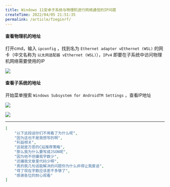```yaml
---
title: Windows 11安卓子系统与物理机进行网络通信的IP问题
createTime: 2022/04/05 21:51:35
permalink: /article/fzeginrf/
---
```


#### 查看物理机的地址

打开cmd，输入 `ipconfig` ，找到名为 `Ethernet adapter vEthernet (WSL)` 的网卡（中文名称为 `以太网适配器 vEthernet (WSL)`），`IPv4` 即要在子系统中访问物理机网络需要使用的IP

![](/images/fab61730a25e39bfe9aeca92ee0a238b.png)

#### 查看子系统的地址

开始菜单搜索 `Windows Subsystem for AndroidTM Settings` ，查看IP地址

![](/images/7809405054f04b9d0814acf83f8db849.png)

![](/images/b25ca5dd6f2cb18210397744dd29bf74.png)

---

```json
[
    "以下这段话你们不用看了为什么呢",
    "因为这也不是我想写的啊",
    "利益相关",
    "这就是万恶的C站推荐策略",
    "那么我为什么要写成JSON呢",
    "因为他不但嫌我字数少",
    "还嫌我文章里代码少啊",
    "真的我几句话能解决的问题你为什么非得让我废话",
    "得了现在字数应该差不多够了",
    "感谢各位的耐心观看"
]
```

